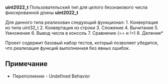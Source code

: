 **uint2022_t**
Пользовательский тип для целого беззнакового числа
фиксированной длины **uint2022_t**

Для данного типа реализован следующий функционал:
     1. Конвертация из типа uint32_t
     2. Конвертация из строки
     3. Сложение
     4. Вычитание
     5. Умножение
     6. Вывод числа в консоль
     7. Сравнение (== и !=)
     8. Деление*

Проект содержит базовый набор тестов, который позволяет убедится, что реализация функций выполненная без явных ошибок.

## Примечание
 - Переполнение - Undefined Behavior
